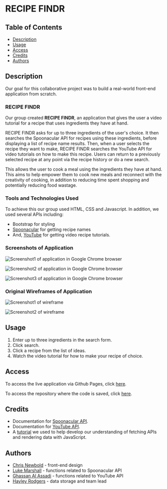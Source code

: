 # RECIPE FINDR

## Table of Contents

* [Description](#description)
* [Usage](#usage)
* [Access](#access)
* [Credits](#credits)
* [Authors](#authors)

## Description

Our goal for this collaborative project was to build a real-world front-end application from scratch.

### RECIPE FINDR

Our group created **RECIPE FINDR**, an application that gives the user a video tutorial for a recipe that uses ingredients they have at hand.

RECIPE FINDR asks for up to three ingredients of the user's choice. It then searches the Spoonacular API for recipes using these ingredients, before displaying a list of recipe name results. Then, when a user selects the recipe they want to make, RECIPE FINDR searches the YouTube API for video tutorials on how to make this recipe. Users can return to a previously selected recipe at any point via the recipe history or do a new search.

This allows the user to cook a meal using the ingredients they have at hand. This aims to help empower them to cook new meals and reconnect with the creativity of cooking, in addition to reducing time spent shopping and potentially reducing food wastage.

### Tools and Technologies Used

To achieve this our group used HTML, CSS and Javascript. In addition, we used several APIs including:

- Bootstrap for styling
- [Spoonacular](https://spoonacular.com/food-api/docs#Search-Recipes-by-Ingredients) for getting recipe names
- And, [YouTube](https://developers.google.com/youtube/v3/docs/) for getting video recipe tutorials.

### Screenshots of Application

![Screenshot1 of application in Google Chrome browser](./assets/images/Recipe%20FindR%20results.png)

![Screenshot2 of application in Google Chrome browser](./assets/images/Recipe%20FindR%20video%20result.png)

![Screenshot3 of application in Google Chrome browser](./assets/images/image.png)

### Original Wireframes of Application

![Screenshot1 of wireframe](./assets/images/wireframe_results.png)

![Screenshot2 of wireframe](./assets/images/wireframe_video.png)

## Usage

1. Enter up to three ingredients in the search form.
2. Click search.
3. Click a recipe from the list of ideas.
4. Watch the video tutorial for how to make your recipe of choice.

## Access

To access the live application via Github Pages, click [here](https://hayleyarodgers.github.io/recipe-finder/).

To access the repository where the code is saved, click [here](https://github.com/hayleyarodgers/recipe-finder).

## Credits

- Documentation for [Spoonacular API](https://spoonacular.com/food-api/docs#Search-Recipes-by-Ingredients).
- Documentation for [YouTube API](https://developers.google.com/youtube/v3/docs/).
- A [tutorial](https://www.youtube.com/watch?v=FN_ffvw_ksE&t=1018s) we used to help develop our understanding of fetching APIs and rendering data with JavaScript.

## Authors

- [Chris Newbold](https://github.com/ChrisNewbold) - front-end design
- [Luke Marshall](https://github.com/lukesudom) - functions related to Spoonacular API
- [Ghassan Al Assadi](https://github.com/ghassanalassadi) - functions related to YouTube API
- [Hayley Rodgers](https://github.com/hayleyarodgers) - data storage and team lead
